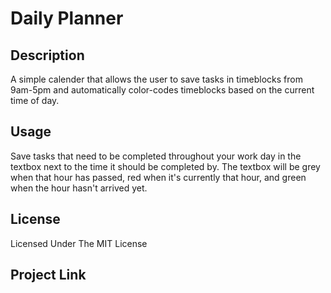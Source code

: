 # Daily Planner

## Description
A simple calender that allows the user to save tasks in timeblocks from 9am-5pm and automatically color-codes timeblocks based on the current time of day.

## Usage
Save tasks that need to be completed throughout your work day in the textbox next to the time it should be completed by. The textbox will be grey when that hour has passed, red when it's currently that hour, and green when the hour hasn't arrived yet.

## License
Licensed Under The MIT License

## Project Link
